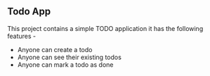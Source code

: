 ## Todo App

This project contains a simple TODO application it has the following features -

- Anyone can create a todo
- Anyone can see their existing todos
- Anyone can mark a todo as done